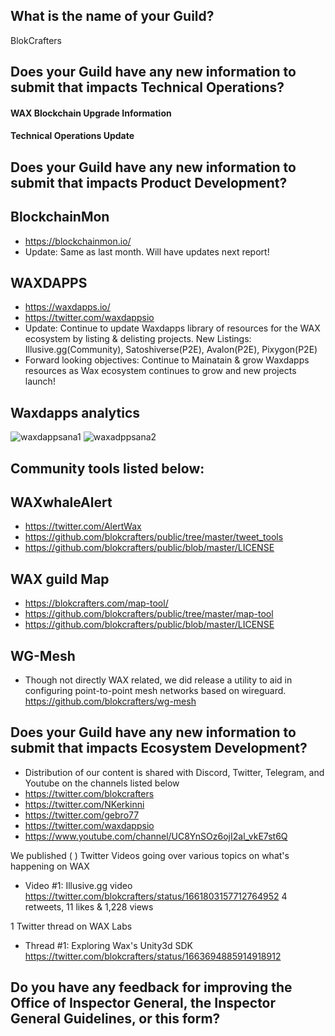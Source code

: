 ## What is the name of your Guild?

BlokCrafters

## Does your Guild have any new information to submit that impacts Technical Operations?

#### WAX Blockchain Upgrade Information


#### Technical Operations Update



## Does your Guild have any new information to submit that impacts Product Development?
## BlockchainMon
- https://blockchainmon.io/
- Update: Same as last month. Will have updates next report!
## WAXDAPPS
- https://waxdapps.io/
- https://twitter.com/waxdappsio
- Update: Continue to update Waxdapps library of resources for the WAX ecosystem by listing & delisting projects. New Listings: Illusive.gg(Community), Satoshiverse(P2E), Avalon(P2E), Pixygon(P2E)
- Forward looking objectives: Continue to Mainatain & grow Waxdapps resources as Wax ecosystem continues to grow and new projects launch! 
## Waxdapps analytics  
![waxdappsana1](https://github.com/blokcrafters/waxguilds/assets/66744057/73f4a4ca-4b0b-4d4d-b947-338cbe3a3bde)
![waxadppsana2](https://github.com/blokcrafters/waxguilds/assets/66744057/5f229e87-beed-4ae8-b4a2-14b1fccf99b3)


 

## Community tools listed below:
## WAXwhaleAlert
+ https://twitter.com/AlertWax 
+ https://github.com/blokcrafters/public/tree/master/tweet_tools
+ https://github.com/blokcrafters/public/blob/master/LICENSE

## WAX guild Map
+ https://blokcrafters.com/map-tool/
+ https://github.com/blokcrafters/public/tree/master/map-tool
+ https://github.com/blokcrafters/public/blob/master/LICENSE

## WG-Mesh
+ Though not directly WAX related, we did release a utility to aid in configuring point-to-point mesh networks based on wireguard.
https://github.com/blokcrafters/wg-mesh

## Does your Guild have any new information to submit that impacts Ecosystem Development?

+ Distribution of our content is shared with Discord, Twitter, Telegram, and Youtube on the channels listed below
+ https://twitter.com/blokcrafters
+ https://twitter.com/NKerkinni
+ https://twitter.com/gebro77
+ https://twitter.com/waxdappsio
+ https://www.youtube.com/channel/UC8YnSOz6ojI2al_vkE7st6Q

We published ( ) Twitter Videos going over various topics on what's happening on WAX
- Video #1: Illusive.gg video https://twitter.com/blokcrafters/status/1661803157712764952 4 retweets, 11 likes & 1,228 views

1 Twitter thread on WAX Labs
- Thread #1: Exploring Wax's Unity3d SDK https://twitter.com/blokcrafters/status/1663694885914918912 



## Do you have any feedback for improving the Office of Inspector General, the Inspector General Guidelines, or this form?

